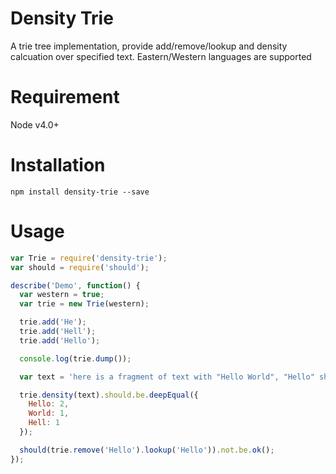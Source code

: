 Density Trie
============
A trie tree implementation, provide add/remove/lookup and density calcuation over specified text. Eastern/Western languages are supported

Requirement
===========
Node v4.0+

Installation
============

```base
npm install density-trie --save
```

Usage
=====

```js
var Trie = require('density-trie');
var should = require('should');

describe('Demo', function() {
  var western = true;
  var trie = new Trie(western);

  trie.add('He');
  trie.add('Hell');
  trie.add('Hello');

  console.log(trie.dump());

  var text = 'here is a fragment of text with "Hello World", "Hello" should be 2, "Hell" should be 1, no matter if "eHell" or eHello presented';

  trie.density(text).should.be.deepEqual({
    Hello: 2, 
    World: 1,
    Hell: 1
  });

  should(trie.remove('Hello').lookup('Hello')).not.be.ok();
});
```
